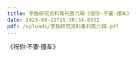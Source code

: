 ```yaml
---
title: 李敖研究资料集刊第六辑《祝你·不要·撞车》
date: 2025-08-21T15:30:34.653Z
pdf: /uploads/李敖研究资料集刊第六辑.pdf
---
```

《祝你·不要·撞车》